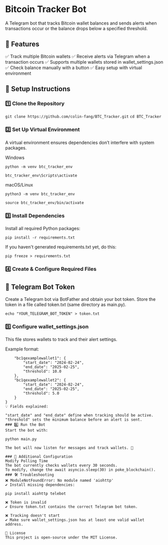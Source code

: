 # Bitcoin Tracker Bot
A Telegram bot that tracks Bitcoin wallet balances and sends alerts when transactions occur or the balance drops below a specified threshold.

## 🚀 Features
✅ Track multiple Bitcoin wallets
✅ Receive alerts via Telegram when a transaction occurs
✅ Supports multiple wallets stored in wallet_settings.json
✅ Check balance manually with a button
✅ Easy setup with virtual environment

## 🚀 Setup Instructions
### 1️⃣ Clone the Repository
`git clone https://github.com/colin-fang/BTC_Tracker.git`
`cd BTC_Tracker`

### 2️⃣ Set Up Virtual Environment
A virtual environment ensures dependencies don’t interfere with system packages.

Windows

`python -m venv btc_tracker_env`

`btc_tracker_env\Scripts\activate`

macOS/Linux

`python3 -m venv btc_tracker_env`

`source btc_tracker_env/bin/activate`

### 3️⃣ Install Dependencies
Install all required Python packages:

`pip install -r requirements.txt`

If you haven't generated requirements.txt yet, do this:

`pip freeze > requirements.txt`

### 4️⃣ Create & Configure Required Files
## 📌 Telegram Bot Token
Create a Telegram bot via BotFather and obtain your bot token.
Store the token in a file called token.txt (same directory as main.py).

`echo "YOUR_TELEGRAM_BOT_TOKEN" > token.txt`

### 5️⃣ Configure wallet_settings.json
This file stores wallets to track and their alert settings.

Example format:

```{
    "bc1qexamplewallet1": {
        "start_date": "2024-02-24",
        "end_date": "2025-02-25",
        "threshold": 10.0
    },
    "bc1qexamplewallet2": {
        "start_date": "2024-02-24",
        "end_date": "2025-02-25",
        "threshold": 5.0
    }
}
💡 Fields explained:

"start_date" and "end_date" define when tracking should be active.
"threshold" sets the minimum balance before an alert is sent.
### 6️⃣ Run the Bot
Start the bot with:

python main.py

The bot will now listen for messages and track wallets. 🎯

### 🔧 Additional Configuration
Modify Polling Time
The bot currently checks wallets every 30 seconds.
To modify, change the await asyncio.sleep(30) in poke_blockchain().
### 🛠 Troubleshooting
❌ ModuleNotFoundError: No module named 'aiohttp'
✔️ Install missing dependencies:

pip install aiohttp telebot

❌ Token is invalid
✔️ Ensure token.txt contains the correct Telegram bot token.

❌ Tracking doesn't start
✔️ Make sure wallet_settings.json has at least one valid wallet address.

📜 License
This project is open-source under the MIT License.

